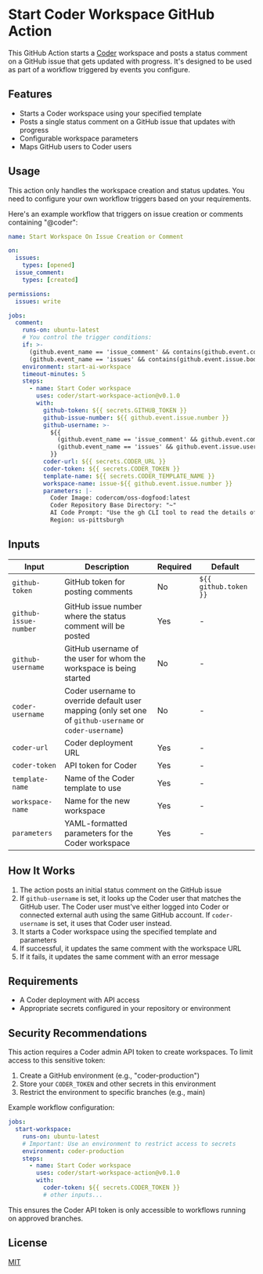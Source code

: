 # Start Coder Workspace GitHub Action

This GitHub Action starts a [Coder](https://coder.com) workspace and posts a status comment on a GitHub issue that gets updated with progress. It's designed to be used as part of a workflow triggered by events you configure.

## Features

- Starts a Coder workspace using your specified template
- Posts a single status comment on a GitHub issue that updates with progress
- Configurable workspace parameters
- Maps GitHub users to Coder users

## Usage

This action only handles the workspace creation and status updates. You need to configure your own workflow triggers based on your requirements.

Here's an example workflow that triggers on issue creation or comments containing "@coder":

```yaml
name: Start Workspace On Issue Creation or Comment

on:
  issues:
    types: [opened]
  issue_comment:
    types: [created]

permissions:
  issues: write

jobs:
  comment:
    runs-on: ubuntu-latest
    # You control the trigger conditions:
    if: >-
      (github.event_name == 'issue_comment' && contains(github.event.comment.body, '@coder')) || 
      (github.event_name == 'issues' && contains(github.event.issue.body, '@coder'))
    environment: start-ai-workspace
    timeout-minutes: 5
    steps:
      - name: Start Coder workspace
        uses: coder/start-workspace-action@v0.1.0
        with:
          github-token: ${{ secrets.GITHUB_TOKEN }}
          github-issue-number: ${{ github.event.issue.number }}
          github-username: >-
            ${{
              (github.event_name == 'issue_comment' && github.event.comment.user.login) || 
              (github.event_name == 'issues' && github.event.issue.user.login)
            }}
          coder-url: ${{ secrets.CODER_URL }}
          coder-token: ${{ secrets.CODER_TOKEN }}
          template-name: ${{ secrets.CODER_TEMPLATE_NAME }}
          workspace-name: issue-${{ github.event.issue.number }}
          parameters: |-
            Coder Image: codercom/oss-dogfood:latest
            Coder Repository Base Directory: "~"
            AI Code Prompt: "Use the gh CLI tool to read the details of issue https://github.com/${{ github.repository }}/issues/${{ github.event.issue.number }} and then address it."
            Region: us-pittsburgh
```

## Inputs

| Input                 | Description                                                                                             | Required | Default               |
| --------------------- | ------------------------------------------------------------------------------------------------------- | -------- | --------------------- |
| `github-token`        | GitHub token for posting comments                                                                       | No       | `${{ github.token }}` |
| `github-issue-number` | GitHub issue number where the status comment will be posted                                             | Yes      | -                     |
| `github-username`     | GitHub username of the user for whom the workspace is being started                                     | No       | -                     |
| `coder-username`      | Coder username to override default user mapping (only set one of `github-username` or `coder-username`) | No       | -                     |
| `coder-url`           | Coder deployment URL                                                                                    | Yes      | -                     |
| `coder-token`         | API token for Coder                                                                                     | Yes      | -                     |
| `template-name`       | Name of the Coder template to use                                                                       | Yes      | -                     |
| `workspace-name`      | Name for the new workspace                                                                              | Yes      | -                     |
| `parameters`          | YAML-formatted parameters for the Coder workspace                                                       | Yes      | -                     |

## How It Works

1. The action posts an initial status comment on the GitHub issue
2. If `github-username` is set, it looks up the Coder user that matches the GitHub user. The Coder user must've either logged into Coder or connected external auth using the same GitHub account. If `coder-username` is set, it uses that Coder user instead.
3. It starts a Coder workspace using the specified template and parameters
4. If successful, it updates the same comment with the workspace URL
5. If it fails, it updates the same comment with an error message

## Requirements

- A Coder deployment with API access
- Appropriate secrets configured in your repository or environment

## Security Recommendations

This action requires a Coder admin API token to create workspaces. To limit access to this sensitive token:

1. Create a GitHub environment (e.g., "coder-production")
2. Store your `CODER_TOKEN` and other secrets in this environment
3. Restrict the environment to specific branches (e.g., main)

Example workflow configuration:

```yaml
jobs:
  start-workspace:
    runs-on: ubuntu-latest
    # Important: Use an environment to restrict access to secrets
    environment: coder-production
    steps:
      - name: Start Coder workspace
        uses: coder/start-workspace-action@v0.1.0
        with:
          coder-token: ${{ secrets.CODER_TOKEN }}
          # other inputs...
```

This ensures the Coder API token is only accessible to workflows running on approved branches.

## License

[MIT](LICENSE)
